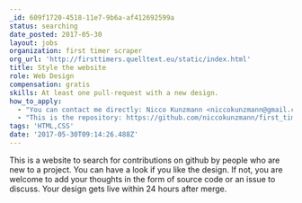 ```yaml
---
_id: 609f1720-4518-11e7-9b6a-af412692599a
status: searching
date_posted: 2017-05-30
layout: jobs
organization: first timer scraper
org_url: 'http://firsttimers.quelltext.eu/static/index.html'
title: Style the website
role: Web Design
compensation: gratis
skills: At least one pull-request with a new design.
how_to_apply:
  - "You can contact me directly: Nicco Kunzmann <niccokunzmann@gmail.com>\r\nOr even better, create a new issue on github after login to have a transparent discussion. https://github.com/niccokunzmann/first_timer_scraper/issues"
  - "This is the repository: https://github.com/niccokunzmann/first_timer_scraper\r\nYou can view the web pages in these folders:\r\n- https://github.com/niccokunzmann/first_timer_scraper/tree/master/first_timer_scraper/templates\r\n- https://github.com/niccokunzmann/first_timer_scraper/tree/master/first_timer_scraper/static"
tags: 'HTML,CSS'
date: '2017-05-30T09:14:26.488Z'
---
```

This is a website to search for contributions on github by people who are new to a project.
You can have a look if you like the design. If not, you are welcome to add your thoughts in the form of source code or an issue to discuss.
Your design gets live within 24 hours after merge.
